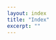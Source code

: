 ```yaml
---
layout: index
title: "Index"
excerpt: ""
---
```

<!-- I’m Zinzy Waleson, a person on the Internet and in Amsterdam. This is my website, which is a vastly personal project. -->